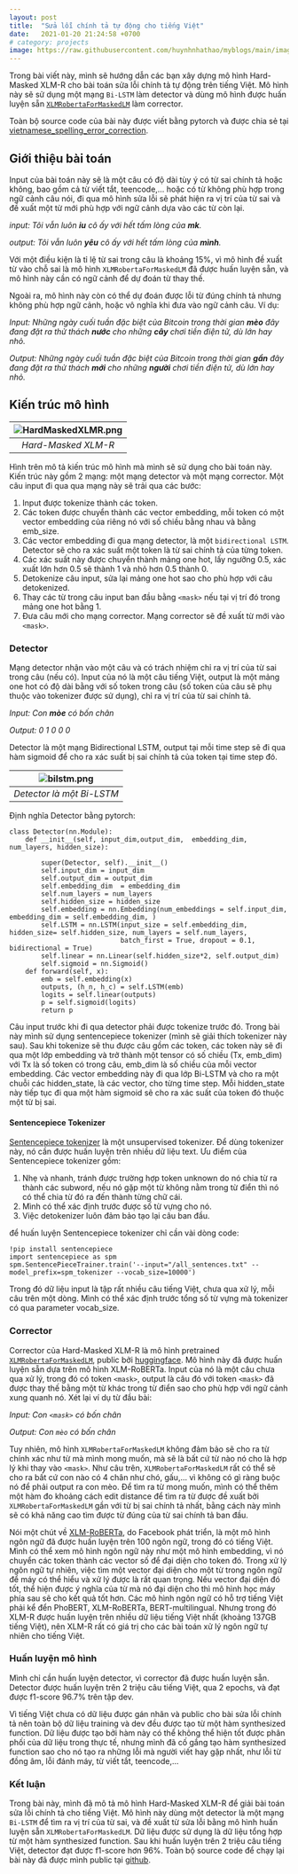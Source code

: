 ```yaml
---
layout: post
title:  "Sửa lỗi chính tả tự động cho tiếng Việt"
date:   2021-01-20 21:24:58 +0700
# category: projects
image: https://raw.githubusercontent.com/huynhnhathao/myblogs/main/images/vietnamese_spelling_error_correction/hardmasked.png
---
```


Trong bài viết này, mình sẽ hướng dẫn các bạn xây dựng mô hình Hard-Masked XLM-R cho bài toán sửa lỗi chính tả tự động trên tiếng Việt. Mô hình này sẽ sử dụng một mạng `Bi-LSTM` làm detector và dùng mô hình được huấn luyện sẵn [`XLMRobertaForMaskedLM`][xlm-masklm] làm corrector.

Toàn bộ source code của bài này được viết bằng pytorch và được chia sẻ tại [vietnamese_spelling_error_correction][github_project_link].

## Giới thiệu bài toán

Input của bài toán này sẽ là một câu có độ dài tùy ý có từ sai chính tả hoặc không, bao gồm cả từ viết tắt, teencode,… hoặc có từ không phù hợp trong ngữ cảnh câu nói, đi qua mô hình sửa lỗi sẽ phát hiện ra vị trí của từ sai và đề xuất một từ mới phù hợp với ngữ cảnh dựa vào các từ còn lại. 


*input:  Tôi vẫn luôn **iu** cô ấy với hết tấm lòng của **mk**.*

*output:  Tôi vẫn luôn **yêu** cô ấy với hết tấm lòng của **mình**.*

Với một điều kiện là tỉ lệ từ sai trong câu là khoảng 15%, vì mô hình đề xuất từ vào chỗ sai là mô hình `XLMRobertaForMaskedLM`  đã được huấn luyện sẵn, và mô hình này cần có ngữ cảnh để dự đoán từ thay thế.

Ngoài ra, mô hình này còn có thể dự đoán được lỗi từ đúng chính tả nhưng không phù hợp ngữ cảnh, hoặc vô nghĩa khi đưa vào ngữ cảnh câu. Ví dụ:

*Input: Những ngày cuối tuần đặc biệt của Bitcoin trong thời gian **mèo** đây đang đặt ra thử thách **nước** cho những **cây** chơi tiền điện tử, dù lớn hay nhỏ.*

*Output: Những ngày cuối tuần đặc biệt của Bitcoin trong thời gian **gần** đây đang đặt ra thử thách **mới** cho những **người** chơi tiền điện tử, dù lớn hay nhỏ.*

## Kiến trúc mô hình

| ![HardMaskedXLMR.png](https://raw.githubusercontent.com/huynhnhathao/myblogs/main/images/vietnamese_spelling_error_correction/hardmasked.png) | 
|:--:| 
| *Hard-Masked XLM-R* |


Hình trên mô tả kiến trúc mô hình mà mình sẽ sử dụng cho bài toán này. Kiến trúc này gồm 2 mạng: một mạng detector và một mạng corrector. Một câu input đi qua qua mạng này sẽ trải qua các bước:
1. Input được tokenize thành các token.
2. Các token được chuyển thành các vector embedding, mỗi token có một vector embedding của riêng nó với số chiều bằng nhau và bằng emb_size.
3. Các vector embedding đi qua mạng detector, là một `bidirectional LSTM`. Detector sẽ cho ra xác suất một token là từ sai chính tả của từng token.
4. Các xác suất này được chuyển thành mảng one hot, lấy ngưỡng 0.5, xác xuất lớn hơn 0.5 sẽ thành 1 và nhỏ hơn 0.5 thành 0.
5. Detokenize câu input, sửa lại mảng one hot sao cho phù hợp với câu detokenized.
6. Thay các từ trong câu input ban đầu bằng `<mask>` nếu tại vị trí đó trong mảng one hot bằng 1.
7. Đưa câu mới cho mạng corrector. Mạng corrector sẽ đề xuất từ mới vào `<mask>`.

### Detector
Mạng detector nhận vào một câu và có trách nhiệm chỉ ra vị trí của từ sai trong câu (nếu có). Input của nó là một câu tiếng Việt, output là một mảng one hot có độ dài bằng với số token trong câu (số token của câu sẽ phụ thuộc vào tokenizer được sử dụng), chỉ ra vị trí của từ sai chính tả.

*Input: Con **mòe** có bốn chân*

*Output: 0 1 0 0 0*

Detector là một mạng Bidirectional LSTM,  output tại mỗi time step sẽ đi qua hàm sigmoid để cho ra xác suất bị sai chính tả của token tại time step đó.

| ![bilstm.png](https://raw.githubusercontent.com/huynhnhathao/myblogs/main/images/vietnamese_spelling_error_correction/bilstm.png) | 
|:--:| 
| *Detector là một Bi-LSTM* |

Định nghĩa Detector bằng pytorch:

    class Detector(nn.Module):
        def __init__(self, input_dim,output_dim,  embedding_dim, num_layers, hidden_size):

            super(Detector, self).__init__()
            self.input_dim = input_dim
            self.output_dim = output_dim
            self.embedding_dim  = embedding_dim
            self.num_layers = num_layers
            self.hidden_size = hidden_size
            self.embedding = nn.Embedding(num_embeddings = self.input_dim, embedding_dim = self.embedding_dim, )
            self.LSTM = nn.LSTM(input_size = self.embedding_dim, hidden_size= self.hidden_size, num_layers = self.num_layers, 
                                batch_first = True, dropout = 0.1, bidirectional = True)
            self.linear = nn.Linear(self.hidden_size*2, self.output_dim)
            self.sigmoid = nn.Sigmoid()
        def forward(self, x):
            emb = self.embedding(x)
            outputs, (h_n, h_c) = self.LSTM(emb)
            logits = self.linear(outputs)
            p = self.sigmoid(logits)
            return p


Câu input trước khi đi qua detector phải được tokenize trước đó. Trong bài này mình sử dụng sentencepiece tokenizer (mình sẽ giải thích tokenizer này sau). Sau khi tokenize sẽ thu được câu gồm các token,  các token này sẽ đi qua một lớp embedding và trở thành một tensor có số chiều (Tx, emb_dim) với Tx là số token có trong câu, emb_dim là số chiều của mỗi vector embedding. Các vector embedding này đi qua lớp Bi-LSTM và cho ra một chuỗi các hidden_state, là các vector, cho từng time step. Mỗi hidden_state này tiếp tục đi qua một hàm sigmoid sẽ cho ra xác suất của token đó thuộc một từ bị sai.

#### Sentencepiece Tokenizer

[Sentencepiece tokenizer][stp] là một unsupervised tokenizer. Để dùng tokenizer này, nó cần được huấn luyện trên nhiều dữ liệu text.  Ưu điểm của Sentencepiece tokenizer gồm:
1. Nhẹ và nhanh, tránh được trường hợp token unknown do nó chia từ ra thành các subword, nếu nó gặp một từ không nằm trong từ điển thì nó có thể chia từ đó ra đến thành từng chữ cái.
2. Mình có thể xác định trước được số từ vựng cho nó.
3. Việc detokenizer luôn đảm bảo tạo lại câu ban đầu. 

để huấn luyện Sentencepiece tokenizer chỉ cần vài dòng code:  

    !pip install sentencepiece
    import sentencepiece as spm
    spm.SentencePieceTrainer.train('--input="/all_sentences.txt" --model_prefix=spm_tokenizer --vocab_size=10000')

Trong đó dữ liệu input là tập rất nhiều câu tiếng Việt, chưa qua xử lý, mỗi câu trên một dòng. Mình có thể xác định trước
tổng số từ vựng mà tokenizer có qua parameter vocab_size.

### Corrector
Corrector của Hard-Masked XLM-R là mô hình pretrained [`XLMRobertaForMaskedLM`][xlm-masklm], public bởi [huggingface][hgf]. Mô hình này đã được huấn luyện sẵn dựa trên mô hình XLM-RoBERTa. Input của nó là một câu chưa qua xử lý, trong đó có token `<mask>`, output là câu đó với token `<mask>` đã được thay thế bằng một từ khác trong từ điển sao cho phù hợp với ngữ cảnh xung quanh nó. Xét lại ví dụ từ đầu bài:

*Input: Con `<mask>` có bốn chân*

*Output: Con `mèo` có bốn chân*

Tuy nhiên, mô hình `XLMRobertaForMaskedLM` không đảm bảo sẽ cho ra từ chính xác như từ mà mình mong muốn, mà sẽ là bất cứ từ nào nó cho là hợp lý khi thay vào `<mask>`. Như câu trên, `XLMRobertaForMaskedLM` rất có thể sẽ cho ra bất cứ con nào có 4 chân như chó, gấu,... vì không có gì ràng buộc nó để phải output ra con mèo. Để tìm ra từ mong muốn, mình có thể thêm một hàm đo khoảng cách edit distance để tìm ra từ được đề xuất bởi `XLMRobertaForMaskedLM` gần với từ bị sai chính tả nhất, bằng cách này mình sẽ có khả năng cao tìm được từ đúng của từ sai chính tả ban đầu.

Nói một chút về [XLM-RoBERTa][xlmr], do Facebook phát triển, là một mô hình ngôn ngữ đã được huấn luyện trên 100 ngôn ngữ, trong đó có tiếng Việt. Mình có thể xem mô hình ngôn ngữ này như một mô hình embedding, vì nó chuyển các token thành các vector số để đại diện cho token đó. Trong xử lý ngôn ngữ tự nhiên, việc tìm một vector đại diện cho một từ trong ngôn ngữ để máy có thể hiểu và xử lý được là rất quan trọng. Nếu vector đại diện đó tốt, thể hiện được ý nghĩa của từ mà nó đại diện cho thì mô hình học máy phía sau sẽ cho kết quả tốt hơn. Các mô hình ngôn ngữ có hỗ trợ tiếng Việt phải kể đển PhoBERT, XLM-RoBERTa, BERT-multilingual. Nhưng trong đó XLM-R được huấn luyện trên nhiều dữ liệu tiếng Việt nhất (khoảng 137GB tiếng Việt), nên XLM-R rất có giá trị cho các bài toán xử lý ngôn ngữ tự nhiên cho tiếng Việt.

### Huấn luyện mô hình

Mình chỉ cần huấn luyện detector, vì corrector đã được huấn luyện sẵn. Detector được huấn luyện trên 2 triệu câu tiếng Việt, qua 2 epochs, và đạt được f1-score 96.7% trên tập dev. 

Vì tiếng Việt chưa có dữ liệu được gán nhãn và public cho bài sửa lỗi chính tả nên toàn bộ dữ liệu training và dev đều được tạo từ một hàm synthesized function. Dữ liệu được tạo bởi hàm này có thể không thể hiện tốt được phân phối của dữ liệu trong thực tế, nhưng mình đã cố gắng tạo hàm synthesized function sao cho nó tạo ra những lỗi mà người viết hay gặp nhất, như lỗi từ đồng âm, lỗi đánh máy, từ viết tắt, teencode,...

### Kết luận

Trong bài này, mình đã mô tả mô hình Hard-Masked XLM-R để giải bài toán sửa lỗi chính tả cho tiếng Việt. Mô hình này dùng một detector là một mạng `Bi-LSTM` để tìm ra vị trí của từ sai, và đề xuất từ sửa lỗi bằng mô hình huấn luyện sẵn `XLMRobertaForMaskedLM`. Dữ liệu được sử dụng là dữ liệu tổng hợp từ một hàm synthesized function. Sau khi huấn luyện trên 2 triệu câu tiếng Việt, detector đạt được f1-score hơn 96%. Toàn bộ source code để chạy lại bài này đã được mình public tại [github][github_project_link].

[xlm-masklm]: https://huggingface.co/transformers/model_doc/xlmroberta.html#xlmrobertaformaskedlm
[github_project_link]: https://github.com/huynhnhathao/vietnamese_spelling_error_correction
[stp]: https://github.com/google/sentencepiece
[xlmr]: https://arxiv.org/abs/1911.02116
[hgf]: https://huggingface.co/